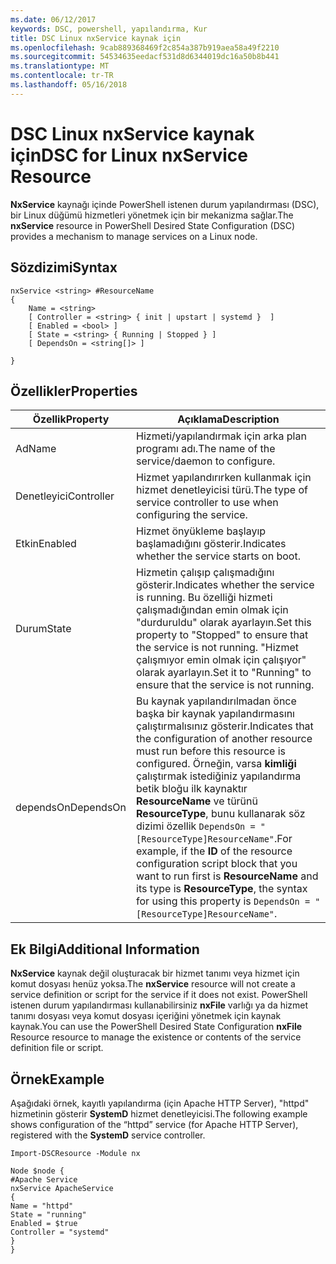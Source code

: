 ```yaml
---
ms.date: 06/12/2017
keywords: DSC, powershell, yapılandırma, Kur
title: DSC Linux nxService kaynak için
ms.openlocfilehash: 9cab889368469f2c854a387b919aea58a49f2210
ms.sourcegitcommit: 54534635eedacf531d8d6344019dc16a50b8b441
ms.translationtype: MT
ms.contentlocale: tr-TR
ms.lasthandoff: 05/16/2018
---
```

# <a name="dsc-for-linux-nxservice-resource"></a><span data-ttu-id="386f4-103">DSC Linux nxService kaynak için</span><span class="sxs-lookup"><span data-stu-id="386f4-103">DSC for Linux nxService Resource</span></span>

<span data-ttu-id="386f4-104">**NxService** kaynağı içinde PowerShell istenen durum yapılandırması (DSC), bir Linux düğümü hizmetleri yönetmek için bir mekanizma sağlar.</span><span class="sxs-lookup"><span data-stu-id="386f4-104">The **nxService** resource in PowerShell Desired State Configuration (DSC) provides a mechanism to manage services on a Linux node.</span></span>

## <a name="syntax"></a><span data-ttu-id="386f4-105">Sözdizimi</span><span class="sxs-lookup"><span data-stu-id="386f4-105">Syntax</span></span>

```
nxService <string> #ResourceName
{
    Name = <string>
    [ Controller = <string> { init | upstart | systemd }  ]
    [ Enabled = <bool> ]
    [ State = <string> { Running | Stopped } ]
    [ DependsOn = <string[]> ]

}
```

## <a name="properties"></a><span data-ttu-id="386f4-106">Özellikler</span><span class="sxs-lookup"><span data-stu-id="386f4-106">Properties</span></span>
|  <span data-ttu-id="386f4-107">Özellik</span><span class="sxs-lookup"><span data-stu-id="386f4-107">Property</span></span> |  <span data-ttu-id="386f4-108">Açıklama</span><span class="sxs-lookup"><span data-stu-id="386f4-108">Description</span></span> |
|---|---|
| <span data-ttu-id="386f4-109">Ad</span><span class="sxs-lookup"><span data-stu-id="386f4-109">Name</span></span>| <span data-ttu-id="386f4-110">Hizmeti/yapılandırmak için arka plan programı adı.</span><span class="sxs-lookup"><span data-stu-id="386f4-110">The name of the service/daemon to configure.</span></span>|
| <span data-ttu-id="386f4-111">Denetleyici</span><span class="sxs-lookup"><span data-stu-id="386f4-111">Controller</span></span>| <span data-ttu-id="386f4-112">Hizmet yapılandırırken kullanmak için hizmet denetleyicisi türü.</span><span class="sxs-lookup"><span data-stu-id="386f4-112">The type of service controller to use when configuring the service.</span></span>|
| <span data-ttu-id="386f4-113">Etkin</span><span class="sxs-lookup"><span data-stu-id="386f4-113">Enabled</span></span>| <span data-ttu-id="386f4-114">Hizmet önyükleme başlayıp başlamadığını gösterir.</span><span class="sxs-lookup"><span data-stu-id="386f4-114">Indicates whether the service starts on boot.</span></span>|
| <span data-ttu-id="386f4-115">Durum</span><span class="sxs-lookup"><span data-stu-id="386f4-115">State</span></span>| <span data-ttu-id="386f4-116">Hizmetin çalışıp çalışmadığını gösterir.</span><span class="sxs-lookup"><span data-stu-id="386f4-116">Indicates whether the service is running.</span></span> <span data-ttu-id="386f4-117">Bu özelliği hizmeti çalışmadığından emin olmak için "durduruldu" olarak ayarlayın.</span><span class="sxs-lookup"><span data-stu-id="386f4-117">Set this property to "Stopped" to ensure that the service is not running.</span></span> <span data-ttu-id="386f4-118">"Hizmet çalışmıyor emin olmak için çalışıyor" olarak ayarlayın.</span><span class="sxs-lookup"><span data-stu-id="386f4-118">Set it to "Running" to ensure that the service is not running.</span></span>|
| <span data-ttu-id="386f4-119">dependsOn</span><span class="sxs-lookup"><span data-stu-id="386f4-119">DependsOn</span></span> | <span data-ttu-id="386f4-120">Bu kaynak yapılandırılmadan önce başka bir kaynak yapılandırmasını çalıştırmalısınız gösterir.</span><span class="sxs-lookup"><span data-stu-id="386f4-120">Indicates that the configuration of another resource must run before this resource is configured.</span></span> <span data-ttu-id="386f4-121">Örneğin, varsa **kimliği** çalıştırmak istediğiniz yapılandırma betik bloğu ilk kaynaktır **ResourceName** ve türünü **ResourceType**, bunu kullanarak söz dizimi özellik `DependsOn = "[ResourceType]ResourceName"`.</span><span class="sxs-lookup"><span data-stu-id="386f4-121">For example, if the **ID** of the resource configuration script block that you want to run first is **ResourceName** and its type is **ResourceType**, the syntax for using this property is `DependsOn = "[ResourceType]ResourceName"`.</span></span>|


## <a name="additional-information"></a><span data-ttu-id="386f4-122">Ek Bilgi</span><span class="sxs-lookup"><span data-stu-id="386f4-122">Additional Information</span></span>

<span data-ttu-id="386f4-123">**NxService** kaynak değil oluşturacak bir hizmet tanımı veya hizmet için komut dosyası henüz yoksa.</span><span class="sxs-lookup"><span data-stu-id="386f4-123">The **nxService** resource will not create a service definition or script for the service if it does not exist.</span></span> <span data-ttu-id="386f4-124">PowerShell istenen durum yapılandırması kullanabilirsiniz **nxFile** varlığı ya da hizmet tanımı dosyası veya komut dosyası içeriğini yönetmek için kaynak kaynak.</span><span class="sxs-lookup"><span data-stu-id="386f4-124">You can use the PowerShell Desired State Configuration **nxFile** Resource resource to manage the existence or contents of the service definition file or script.</span></span>

## <a name="example"></a><span data-ttu-id="386f4-125">Örnek</span><span class="sxs-lookup"><span data-stu-id="386f4-125">Example</span></span>

<span data-ttu-id="386f4-126">Aşağıdaki örnek, kayıtlı yapılandırma (için Apache HTTP Server), "httpd" hizmetinin gösterir **SystemD** hizmet denetleyicisi.</span><span class="sxs-lookup"><span data-stu-id="386f4-126">The following example shows configuration of the “httpd” service (for Apache HTTP Server), registered with the **SystemD** service controller.</span></span>

```
Import-DSCResource -Module nx

Node $node {
#Apache Service
nxService ApacheService
{
Name = "httpd"
State = "running"
Enabled = $true
Controller = "systemd"
}
}
```